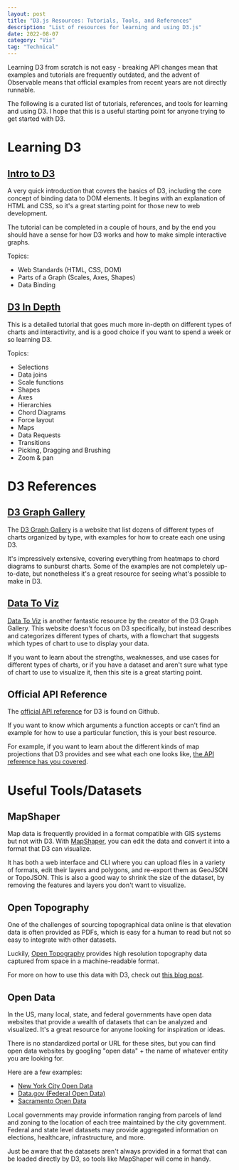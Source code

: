 ```yaml
---
layout: post
title: "D3.js Resources: Tutorials, Tools, and References"
description: "List of resources for learning and using D3.js"
date: 2022-08-07
category: "Vis"
tag: "Technical"
---
```

Learning D3 from scratch is not easy - breaking API changes mean that examples and tutorials are frequently outdated, and the advent of Observable means that official examples from recent years are not directly runnable.

The following is a curated list of tutorials, references, and tools for learning and using D3. I hope that this is a useful starting point for anyone trying to get started with D3. 

<!-- more -->

# Learning D3

## [Intro to D3](https://yangdanny97.github.io/intro-to-d3)

A very quick introduction that covers the basics of D3, including the core concept of binding data to DOM elements. It begins with an explanation of HTML and CSS, so it's a great starting point for those new to web development. 

The tutorial can be completed in a couple of hours, and by the end you should have a sense for how D3 works and how to make simple interactive graphs.

Topics:
- Web Standards (HTML, CSS, DOM)
- Parts of a Graph (Scales, Axes, Shapes)
- Data Binding

## [D3 In Depth](https://www.d3indepth.com)

This is a detailed tutorial that goes much more in-depth on different types of charts and interactivity, and is a good choice if you want to spend a week or so learning D3.

Topics:
- Selections
- Data joins
- Scale functions
- Shapes
- Axes
- Hierarchies
- Chord Diagrams
- Force layout
- Maps
- Data Requests
- Transitions
- Picking, Dragging and Brushing
- Zoom & pan

# D3 References

## [D3 Graph Gallery](https://www.d3-graph-gallery.com/)

The [D3 Graph Gallery](https://www.d3-graph-gallery.com/) is a website that list dozens of different types of charts organized by type, with examples for how to create each one using D3. 

It's impressively extensive, covering everything from heatmaps to chord diagrams to sunburst charts. Some of the examples are not completely up-to-date, but nonetheless it's a great resource for seeing what's possible to make in D3.

## [Data To Viz](https://www.data-to-viz.com/)

[Data To Viz](https://www.data-to-viz.com/) is another fantastic resource by the creator of the D3 Graph Gallery. This website doesn't focus on D3 specifically, but instead describes and categorizes different types of charts, with a flowchart that suggests which types of chart to use to display your data.

If you want to learn about the strengths, weaknesses, and use cases for different types of charts, or if you have a dataset and aren't sure what type of chart to use to visualize it, then this site is a great starting point.

## Official API Reference

The [official API reference](https://github.com/d3/d3/blob/main/API.md) for D3 is found on Github. 

If you want to know which arguments a function accepts or can't find an example for how to use a particular function, this is your best resource. 

For example, if you want to learn about the different kinds of map projections that D3 provides and see what each one looks like, [the API reference has you covered](https://github.com/d3/d3-geo/blob/v3.0.1/README.md#geoAzimuthalEqualArea).


# Useful Tools/Datasets

## MapShaper

Map data is frequently provided in a format compatible with GIS systems but not with D3. With [MapShaper](https://mapshaper.org), you can edit the data and convert it into a format that D3 can visualize. 

It has both a web interface and CLI where you can upload files in a variety of formats, edit their layers and polygons, and re-export them as GeoJSON or TopoJSON. This is also a good way to shrink the size of the dataset, by removing the features and layers you don't want to visualize.

## Open Topography

One of the challenges of sourcing topographical data online is that elevation data is often provided as PDFs, which is easy for a human to read but not so easy to integrate with other datasets.

Luckily, [Open Topography](https://portal.opentopography.org) provides high resolution topography data captured from space in a machine-readable format. 

For more on how to use this data with D3, check out [this blog post](https://yangdanny97.github.io/blog/2020/11/26/D3-elevations).

## Open Data

In the US, many local, state, and federal governments have open data websites that provide a wealth of datasets that can be analyzed and visualized. It's a great resource for anyone looking for inspiration or ideas. 

There is no standardized portal or URL for these sites, but you can find open data websites by googling "open data" + the name of whatever entity you are looking for.

Here are a few examples:
- [New York City Open Data](https://opendata.cityofnewyork.us/)
- [Data.gov (Federal Open Data)](https://data.gov/)
- [Sacramento Open Data](https://data.cityofsacramento.org/)

Local governments may provide information ranging from parcels of land and zoning to the location of each tree maintained by the city government. Federal and state level datasets may provide aggregated information on elections, healthcare, infrastructure, and more.

Just be aware that the datasets aren't always provided in a format that can be loaded directly by D3, so tools like MapShaper will come in handy.
